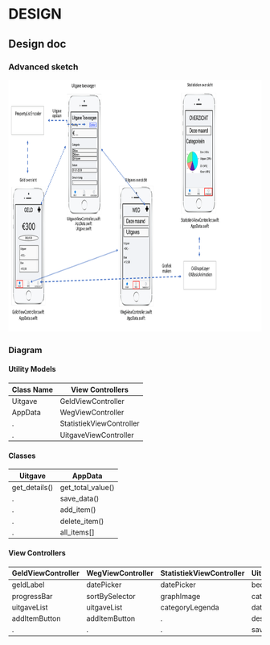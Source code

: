 # DESIGN

## Design doc
### Advanced sketch
<body>
<p float="left">
  <img src="https://github.com/noudcorten/weggeld/blob/master/doc/advanced_sketch_1-1.png" width="1000" height="500"/>
</p>
</body>

### Diagram
#### Utility Models
Class Name | View Controllers 
---------- | ----------------
Uitgave | GeldViewController
AppData | WegViewController 
. | StatistiekViewController
. | UitgaveViewController

#### Classes
Uitgave | AppData
------- | -------
get_details() | get_total_value()
. | save_data()
. | add_item()
. | delete_item()
. | all_items[]

#### View Controllers
GeldViewController | WegViewController | StatistiekViewController | UitgaveViewController
------------------ | ----------------- | ------------------------ | ---------------------
geldLabel | datePicker | datePicker | bedragLabel
progressBar | sortBySelector | graphImage | categoryPicker
uitgaveList | uitgaveList | categoryLegenda | datePicker
addItemButton | addItemButton | . | descriptionTextBox
. | . | . | saveButton

